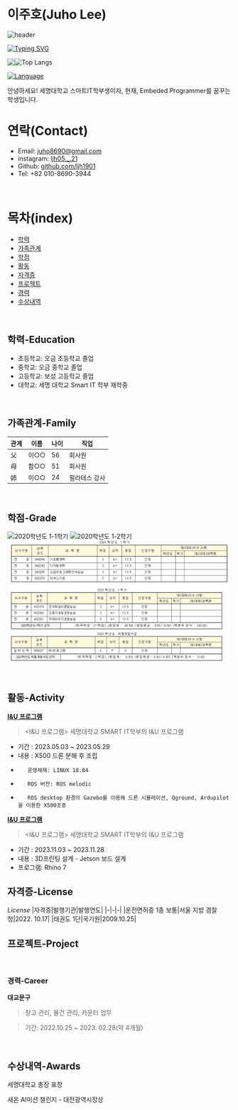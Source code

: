 이주호(Juho Lee)
======================
![header](https://capsule-render.vercel.app/api?type=soft&height=400&text=ljh1901&desc=Welcome%20to%20ljh1901&animation=twinkling)




[![Typing SVG](https://readme-typing-svg.herokuapp.com/?color=1864ab&lines=Hi+There🤖👋&font=Redressed&size=40)](https://git.io/typing-svg) 
<!-- ![Top Langs](https://github-readme-stats.vercel.app/api/top-langs/?username=ljh1901&exclude_repo=github-readme-stats&hide=ANTLR,Jasmin&langs_count=6&layout=compact&hide_border=true&theme=gruvbox_light) --><img align="left" src="https://github-readme-stats.vercel.app/api?username=nrmhvr&theme=gruvbox_light&hide_border=true&count_private=true&show_icons=false&custom_title=GitHub%20Stats😊"/>


![Top Langs](https://github-readme-stats.vercel.app/api/top-langs/?username=ljh1901&layout=compact)


[![Language](https://img.shields.io/badge/HTML-red.svg?style=for-the-badge&logo=html5&logoColor=white)](https://ljh1901.github.io/3.First-Aid/) 


안녕하세요! 세명대학교 스마트IT학부생이자, 현재, Embeded Programmer를 꿈꾸는 학생입니다.
# 연락(Contact)
* Email: [juho8690@gmail.com](https://gmail.com)
* instagram: [ljh05._.21](https://www.instagram.com/ljh05._.21)
* Github: [github.com/ljh1901](https://github.com/ljh1901)
* Tel: +82 010-8690-3944

<br/>

# 목차(index)
- [학력](#학력-Education)
- [가족관계](#가족관계-Family)
- [학점](#학점-Grade)
- [활동](#활동-Activity)
- [자격증](#자격증-License)
- [프로젝트](#프로젝트-Project)
- [경력](#경력-Career)
- [수상내역](#수상내역-Awards)

<br/>

## 학력-Education
- 초등학교: 오금 초등학교 졸업
- 중학교: 오금 중학교 졸업
- 고등학교: 보성 고등학교 졸업
- 대학교: 세명 대학교 Smart IT 학부 재학중


<br/>

## 가족관계-Family
|관계|이름|나이|직업|
|-|-|-|-|
|父|이○○|56|회사원|
|母|함○○|51|회사원|
|姉|이○○|24|필라테스 강사|


<br/>

## 학점-Grade
![2020학년도 1-1학기](성적.PNG)
![2020학년도 1-2학기](성적2.PNG)
![2023학년도 2-1학기](성적3.png)
![2023학년도 2-1학기](성적4.png)


<br/>

## 활동-Activity

[**I&U 프로그램**](http://www.semyung.ac.kr/cop/bbs/BBSMSTR_000000000207/selectBoardList.do?bbsId=BBSMSTR_000000000207&pageIndex=1&kind=&mno=sitemap_12&searchCnd=&searchWrd=)
> <I&U 프로그램>
> 세명대학교 SMART IT학부의 I&U 프로그램

* 기간 : 2023.05.03 ~ 2023.05.29
* 내용 : X500 드론 분해 후 조립
*        운영체재: LINUX 18.04
*        ROS 버전: ROS melodic
*        ROS desktop 환경의 Gazebo를 이용해 드론 시뮬레이션, Qground, Ardupilot을 이용한 X500조종
[**I&U 프로그램**](http://www.semyung.ac.kr/cop/bbs/BBSMSTR_000000000207/selectBoardList.do?bbsId=BBSMSTR_000000000207&pageIndex=1&kind=&mno=sitemap_12&searchCnd=&searchWrd=)
> <I&U 프로그램>
> 세명대학교 SMART IT학부의 I&U 프로그램
> 
* 기간 : 2023.11.03 ~ 2023.11.28
* 내용 : 3D프린팅 설계 - Jetson 보드 설계
* 프로그램: Rhino 7


## 자격증-License
*License*
|자격증|발행기관|발행연도|
|-|-|-|
|운전면허증 1종 보통|서울 지방 경찰청|2022. 10.17|
|태권도 1단|국기원|2009.10.25|

##  프로젝트-Project



<br/>

### 경력-Career
**대교문구**

> 창고 관리, 물건 관리, 카운터 업무 

> 기간: 2022.10.25 ~ 2023. 02.28(약 4개월)

<br/>

## 수상내역-Awards
세명대학교 총장 표창



새온 AI미션 챌린지 - 대전광역시장상

